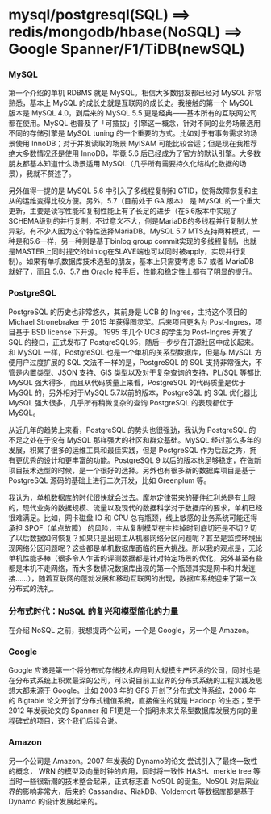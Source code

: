 # mysql/postgresql(SQL) ==> redis/mongodb/hbase(NoSQL) ==> Google Spanner/F1/TiDB(newSQL)

### MySQL
第一个介绍的单机 RDBMS 就是 MySQL。相信大多数朋友都已经对 MySQL 非常熟悉，基本上 MySQL 的成长史就是互联网的成长史。我接触的第一个 MySQL 版本是 MySQL 4.0，到后来的 MySQL 5.5 更是经典——基本所有的互联网公司都在使用。MySQL 也普及了「可插拔」引擎这一概念，针对不同的业务场景选用不同的存储引擎是 MySQL tuning 的一个重要的方式。比如对于有事务需求的场景使用 InnoDB；对于并发读取的场景 MyISAM 可能比较合适；但是现在我推荐绝大多数情况还是使用 InnoDB，毕竟 5.6 后已经成为了官方的默认引擎。大多数朋友都基本知道什么场景适用 MySQL（几乎所有需要持久化结构化数据的场景），我就不赘述了。

另外值得一提的是 MySQL 5.6 中引入了多线程复制和 GTID，使得故障恢复和主从的运维变得比较方便。另外，5.7（目前处于 GA 版本） 是 MySQL 的一个重大更新，主要是读写性能和复制性能上有了长足的进步（在5.6版本中实现了SCHEMA级别的并行复制，不过意义不大，倒是MariaDB的多线程并行复制大放异彩，有不少人因为这个特性选择MariaDB。MySQL 5.7 MTS支持两种模式，一种是和5.6一样，另一种则是基于binlog group commit实现的多线程复制，也就是MASTER上同时提交的binlog在SLAVE端也可以同时被apply，实现并行复制）。如果有单机数据库技术选型的朋友，基本上只需要考虑 5.7 或者 MariaDB 就好了，而且 5.6、5.7 由 Oracle 接手后，性能和稳定性上都有了明显的提升。

### PostgreSQL
PostgreSQL 的历史也非常悠久，其前身是 UCB 的 Ingres，主持这个项目的 Michael Stronebraker 于 2015 年获得图灵奖。后来项目更名为 Post-Ingres，项目基于 BSD license 下开源。 1995 年几个 UCB 的学生为 Post-Ingres 开发了 SQL 的接口，正式发布了 PostgreSQL95，随后一步步在开源社区中成长起来。和 MySQL 一样，PostgreSQL 也是一个单机的关系型数据库，但是与 MySQL 方便用户过度扩展的 SQL 文法不一样的是，PostgreSQL 的 SQL 支持非常强大，不管是内置类型、JSON 支持、GIS 类型以及对于复杂查询的支持，PL/SQL 等都比 MySQL 强大得多，而且从代码质量上来看，PostgreSQL 的代码质量是优于 MySQL 的，另外相对于MySQL 5.7以前的版本，PostgreSQL 的 SQL 优化器比 MySQL 强大很多，几乎所有稍微复杂的查询 PostgreSQL 的表现都优于 MySQL。

从近几年的趋势上来看，PostgreSQL 的势头也很强劲，我认为 PostgreSQL 的不足之处在于没有 MySQL 那样强大的社区和群众基础。MySQL 经过那么多年的发展，积累了很多的运维工具和最佳实践，但是 PostgreSQL 作为后起之秀，拥有更优秀的设计和更丰富的功能。PostgreSQL 9 以后的版本也足够稳定，在做新项目技术选型的时候，是一个很好的选择。另外也有很多新的数据库项目是基于 PostgreSQL 源码的基础上进行二次开发，比如 Greenplum 等。

我认为，单机数据库的时代很快就会过去。摩尔定律带来的硬件红利总是有上限的，现代业务的数据规模、流量以及现代的数据科学对于数据库的要求，单机已经很难满足。比如，网卡磁盘 IO 和 CPU 总有瓶颈，线上敏感的业务系统可能还得承担 SPOF（单点故障） 的风险，主从复制模型在主挂掉时到底切还是不切？切了以后数据如何恢复？如果只是出现主从机器网络分区问题呢？甚至是监控环境出现网络分区问题呢？这些都是单机数据库面临的巨大挑战。所以我的观点是，无论单机性能多棒（很多令人乍舌的评测数据都是针对特定场景的优化，另外甚至有些都是本机不走网络，而大多数情况数据库出现的第一个瓶颈其实是网卡和并发连接……），随着互联网的蓬勃发展和移动互联网的出现，数据库系统迎来了第一次分布式的洗礼。

### 分布式时代：NoSQL 的复兴和模型简化的力量
在介绍 NoSQL 之前，我想提两个公司，一个是 Google，另一个是 Amazon。

### Google
Google 应该是第一个将分布式存储技术应用到大规模生产环境的公司，同时也是在分布式系统上积累最深的公司，可以说目前工业界的分布式系统的工程实践及思想大都来源于 Google。比如 2003 年的 GFS 开创了分布式文件系统，2006 年的 Bigtable 论文开创了分布式键值系统，直接催生的就是 Hadoop 的生态；至于 2012 年发表论文的 Spanner 和 F1更是一个指明未来关系型数据库发展方向的里程碑式的项目，这个我们后续会说。

### Amazon
另一个公司是 Amazon。2007 年发表的 Dynamo的论文 尝试引入了最终一致性的概念， WRN 的模型及向量时钟的应用，同时将一致性 HASH、merkle tree 等当时一些很新潮的技术整合起来，正式标志着 NoSQL 的诞生。NoSQL 对后来业界的影响非常大，后来的 Cassandra、RiakDB、Voldemort 等数据库都是基于 Dynamo 的设计发展起来的。
